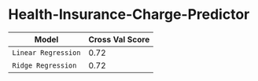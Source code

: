 # Health-Insurance-Charge-Predictor

| Model | Cross Val Score |
| --- | --- |
| `Linear Regression` | 0.72 |
| `Ridge Regression` | 0.72 |
